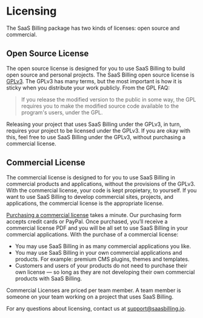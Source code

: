 # Licensing

The SaaS Billing package has two kinds of licenses: open source and commercial.

## Open Source License

The open source license is designed for you to use SaaS Billing to build open source and personal projects. The SaaS Billing open source license is [GPLv3](https://www.gnu.org/licenses/gpl-3.0.en.html). The GPLv3 has many terms, but the most important is how it is sticky when you distribute your work publicly. From the GPL FAQ:

> If you release the modified version to the public in some way, the GPL requires you to make the modified source code available to the program's users, under the GPL.

Releasing your project that uses SaaS Billing under the GPLv3, in turn, requires your project to be licensed under the GPLv3. If you are okay with this, feel free to use SaaS Billing under the GPLv3, without purchasing a commercial license.

## Commercial License

The commercial license is designed to for you to use SaaS Billing in commercial products and applications, without the provisions of the GPLv3. With the commercial license, your code is kept propietary, to yourself. If you want to use SaaS Billing to develop commercial sites, projects, and applications, the commercial license is the appropriate license.

[Purchasing a commercial license](https://saasbilling.io/) takes a minute. Our purchasing form accepts credit cards or PayPal. Once purchased, you’ll receive a commercial license PDF and you will be all set to use SaaS Billing in your commercial applications. With the purchase of a commercial license:

* You may use SaaS Billing in as many commercial applications you like.
* You may use SaaS Billing in your own commercial applications and products. For example: premium CMS plugins, themes and templates.
* Customers and users of your products do not need to purchase their own license — so long as they are not developing their own commercial products with SaaS Billing.

Commercial Licenses are priced per team member. A team member is someone on your team working on a project that uses SaaS Billing.

For any questions about licensing, contact us at [support@saasbilling.io](mailto:support@saasbilling.io).